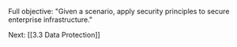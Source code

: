 Full objective: "Given a scenario, apply security principles to secure enterprise
infrastructure."

Next: [[3.3 Data Protection]]